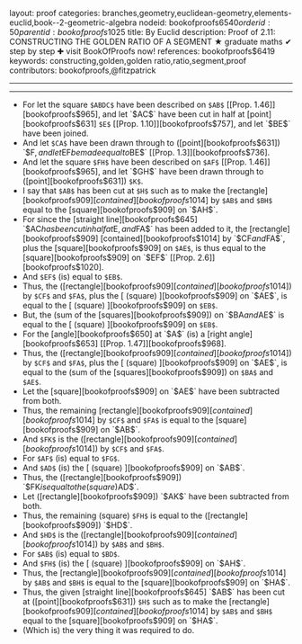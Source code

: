layout: proof
categories: branches,geometry,euclidean-geometry,elements-euclid,book--2-geometric-algebra
nodeid: bookofproofs$6540
orderid: 50
parentid: bookofproofs$1025
title: By Euclid
description:  Proof of 2.11: CONSTRUCTING THE GOLDEN RATIO OF A SEGMENT &#9733; graduate maths &#10004; step by step &#10010; visit BookOfProofs now!
references: bookofproofs$6419
keywords: constructing,golden,golden ratio,ratio,segment,proof
contributors: bookofproofs,@fitzpatrick

---


---



* For let the square `$ABDC$` have been described on `$AB$` [[Prop. 1.46]][bookofproofs$965], and let `$AC$` have been cut in half at [point][bookofproofs$631] `$E$` [[Prop. 1.10]][bookofproofs$757], and let `$BE$` have been joined.
* And let `$CA$` have been drawn through to ([point][bookofproofs$631]) `$F$`, and let `$EF$` be made equal to `$BE$` [[Prop. 1.3]][bookofproofs$736].
* And let the square `$FH$` have been described on `$AF$` [[Prop. 1.46]][bookofproofs$965], and let `$GH$` have been drawn through to ([point][bookofproofs$631]) `$K$`.
* I say that `$AB$` has been cut at `$H$` such as to make the [rectangle][bookofproofs$909] [contained][bookofproofs$1014] by `$AB$` and `$BH$` equal to the [square][bookofproofs$909] on `$AH$`.
* For since the [straight line][bookofproofs$645] `$AC$` has been cut in half at `$E$`, and `$FA$` has been added to it, the [rectangle][bookofproofs$909] [contained][bookofproofs$1014] by `$CF$` and `$FA$`, plus the [square][bookofproofs$909] on `$AE$`, is thus equal to the [square][bookofproofs$909] on `$EF$` [[Prop. 2.6]][bookofproofs$1020].
* And `$EF$` (is) equal to `$EB$`.
* Thus, the ([rectangle][bookofproofs$909] [contained][bookofproofs$1014]) by `$CF$` and `$FA$`, plus the [ (square) ][bookofproofs$909] on `$AE$`, is equal to the [ (square) ][bookofproofs$909] on `$EB$`.
* But, the (sum of the [squares][bookofproofs$909]) on `$BA$` and `$AE$` is equal to the [ (square) ][bookofproofs$909] on `$EB$`.
* For the [angle][bookofproofs$650] at `$A$` (is) a [right angle][bookofproofs$653] [[Prop. 1.47]][bookofproofs$968].
* Thus, the ([rectangle][bookofproofs$909] [contained][bookofproofs$1014]) by `$CF$` and `$FA$`, plus the [ (square) ][bookofproofs$909] on `$AE$`, is equal to the (sum of the [squares][bookofproofs$909]) on `$BA$` and `$AE$`.
* Let the [square][bookofproofs$909] on `$AE$` have been subtracted from both.
* Thus, the remaining [rectangle][bookofproofs$909] [contained][bookofproofs$1014] by `$CF$` and `$FA$` is equal to the [square][bookofproofs$909] on `$AB$`.
* And `$FK$` is the ([rectangle][bookofproofs$909] [contained][bookofproofs$1014]) by `$CF$` and `$FA$`.
* For `$AF$` (is) equal to `$FG$`.
* And `$AD$` (is) the [ (square) ][bookofproofs$909] on `$AB$`.
* Thus, the ([rectangle][bookofproofs$909]) `$FK$` is equal to the (square) `$AD$`.
* Let ([rectangle][bookofproofs$909]) `$AK$` have been subtracted from both.
* Thus, the remaining (square) `$FH$` is equal to the ([rectangle][bookofproofs$909]) `$HD$`.
* And `$HD$` is the ([rectangle][bookofproofs$909] [contained][bookofproofs$1014]) by `$AB$` and `$BH$`.
* For `$AB$` (is) equal to `$BD$`.
* And `$FH$` (is) the [ (square) ][bookofproofs$909] on `$AH$`.
* Thus, the [rectangle][bookofproofs$909] [contained][bookofproofs$1014] by `$AB$` and `$BH$` is equal to the [square][bookofproofs$909] on `$HA$`.
* Thus, the given [straight line][bookofproofs$645] `$AB$` has been cut at ([point][bookofproofs$631]) `$H$` such as to make the [rectangle][bookofproofs$909] [contained][bookofproofs$1014] by `$AB$` and `$BH$` equal to the [square][bookofproofs$909] on `$HA$`.
* (Which is) the very thing it was required to do.
